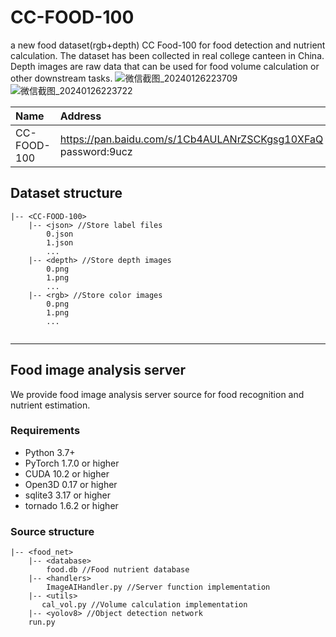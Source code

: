 # CC-FOOD-100
a new food dataset(rgb+depth) CC Food-100 for food detection and nutrient calculation. The dataset has been collected in real college canteen in China. Depth images are raw data that can be used for food volume calculation or other downstream tasks.
![微信截图_20240126223709](https://github.com/zichengzichengzi/CC-FOOD-100/assets/43312794/281d479d-2be6-4ff9-a017-2d02b2e9b25e)
![微信截图_20240126223722](https://github.com/zichengzichengzi/CC-FOOD-100/assets/43312794/d52b8b55-fc70-4512-8050-7802e1241b9d)


|Name|Address|
|:---|:---|
|CC-FOOD-100|https://pan.baidu.com/s/1Cb4AULANrZSCKgsg10XFaQ password:9ucz|

## Dataset structure

```
|-- <CC-FOOD-100>
    |-- <json> //Store label files
        0.json
        1.json
        ...
    |-- <depth> //Store depth images
        0.png
        1.png
        ...
    |-- <rgb> //Store color images
        0.png
        1.png
        ...
        
```

--- 

## Food image analysis server
We provide food image analysis server source for food recognition and nutrient estimation.
### Requirements
* Python 3.7+
* PyTorch 1.7.0 or higher
* CUDA 10.2 or higher
* Open3D 0.17 or higher
* sqlite3 3.17 or higher
* tornado 1.6.2 or higher
### Source structure
```
|-- <food_net>
    |-- <database> 
        food.db //Food nutrient database
    |-- <handlers>
        ImageAIHandler.py //Server function implementation
    |-- <utils> 
       cal_vol.py //Volume calculation implementation
    |-- <yolov8> //Object detection network
    run.py 
```
